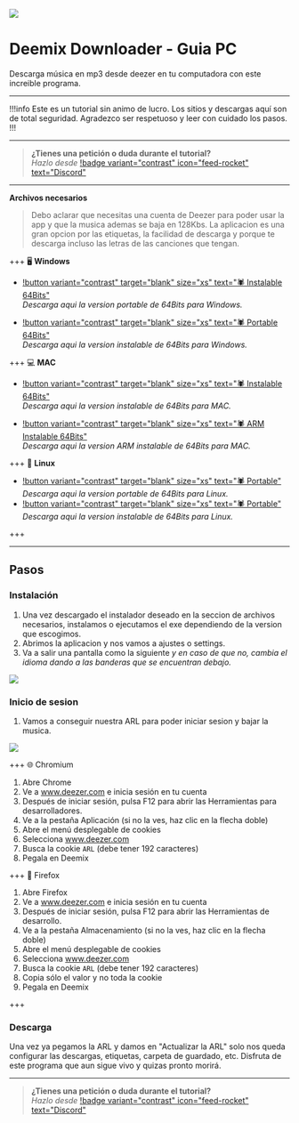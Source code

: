 ![](https://i.postimg.cc/v8zNqB3q/Deemix.png)
# Deemix Downloader - Guia PC
Descarga música en mp3 desde deezer en tu computadora con este increible programa.

---
!!!info Este es un tutorial sin animo de lucro. Los sitios y descargas aquí son de total seguridad.
Agradezco ser respetuoso y leer con cuidado los pasos.
!!!


---

> **¿Tienes una petición o duda durante el tutorial?**       
> *Hazlo desde* [!badge variant="contrast" icon="feed-rocket" text="Discord"](https://discord.gg/hVKeY3uEru) 

---

**Archivos necesarios**

> Debo aclarar que necesitas una cuenta de Deezer para poder usar la app y que la musica ademas se baja en 128Kbs.
> La aplicacion es una gran opcion por las etiquetas, la facilidad de descarga y porque te descarga incluso las letras de las canciones que tengan.

+++ 🖥 **Windows** 
- [!button variant="contrast" target="blank" size="xs" text="🕷  Instalable 64Bits"](https://archive.org/download/deemix/gui/win-x64_setup-latest.exe)   
*Descarga aqui la version portable de 64Bits para Windows.* 

- [!button variant="contrast" target="blank" size="xs" text="🕷  Portable 64Bits"](https://archive.org/download/deemix/gui/win-x64_portable-latest.exe)   
*Descarga aqui la version instalable de 64Bits para Windows.*

+++ 💻 **MAC**
- [!button variant="contrast" target="blank" size="xs" text="🕷  Instalable 64Bits"](https://archive.org/download/deemix/gui/macos-x64-latest.dmg)   
*Descarga aqui la version instalable de 64Bits para MAC.*

- [!button variant="contrast" target="blank" size="xs" text="🕷  ARM Instalable 64Bits"](https://archive.org/download/deemix/gui/macos-arm64-latest.dmg)   
*Descarga aqui la version ARM instalable de 64Bits para MAC.*

+++ 🐧 **Linux**
  - [!button variant="contrast" target="blank" size="xs" text="🕷  Portable"](https://archive.org/download/deemix/gui/linux-x64-latest.deb)   
*Descarga aqui la version portable de 64Bits para Linux.* 
  - [!button variant="contrast" target="blank" size="xs" text="🕷  Portable"](https://archive.org/download/deemix/gui/linux-x64-latest.AppImage)   
*Descarga aqui la version instalable de 64Bits para Linux.*

+++

---

## Pasos

### Instalación

1. Una vez descargado el instalador deseado en la seccion de archivos necesarios, instalamos o ejecutamos el exe dependiendo de la version que escogimos.
2. Abrimos la aplicacion y nos vamos a ajustes o settings.
3. Va a salir una pantalla como la siguiente *y en caso de que no, cambia el idioma dando a las banderas que se encuentran debajo.*

![](https://i.postimg.cc/90qhdLfv/ARL.png)

### Inicio de sesion

1. Vamos a conseguir nuestra ARL para poder iniciar sesion y bajar la musica.

![](https://i.postimg.cc/YSznPZ01/Devtol.png)

+++ 🌐 Chromium
1. Abre Chrome
2. Ve a www.deezer.com e inicia sesión en tu cuenta
3. Después de iniciar sesión, pulsa F12 para abrir las Herramientas para desarrolladores.
4. Ve a la pestaña Aplicación (si no la ves, haz clic en la flecha doble)
5. Abre el menú desplegable de cookies
6. Selecciona www.deezer.com
7. Busca la cookie `ARL` (debe tener 192 caracteres)
8. Pegala en Deemix
   
+++ 🦊 Firefox
1. Abre Firefox
2. Ve a www.deezer.com e inicia sesión en tu cuenta
3. Después de iniciar sesión, pulsa F12 para abrir las Herramientas de desarrollo.
4. Ve a la pestaña Almacenamiento (si no la ves, haz clic en la flecha doble)
5. Abre el menú desplegable de cookies
6. Selecciona www.deezer.com
7. Busca la cookie `ARL` (debe tener 192 caracteres)
8. Copia sólo el valor y no toda la cookie
9. Pegala en Deemix

+++

### Descarga

Una vez ya pegamos la ARL y damos en "Actualizar la ARL" solo nos queda configurar las descargas, etiquetas, carpeta de guardado, etc.
Disfruta de este programa que aun sigue vivo y quizas pronto morirá.

---

> **¿Tienes una petición o duda durante el tutorial?**       
> *Hazlo desde* [!badge variant="contrast" icon="feed-rocket" text="Discord"](https://discord.gg/hVKeY3uEru) 
